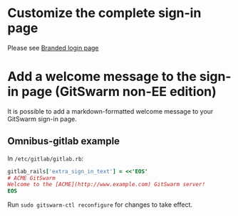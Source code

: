 # Customize the complete sign-in page

Please see [Branded login page](branded_login_page.md)

# Add a welcome message to the sign-in page (GitSwarm non-EE edition)

It is possible to add a markdown-formatted welcome message to your GitSwarm
sign-in page.

## Omnibus-gitlab example

In `/etc/gitlab/gitlab.rb`:

```ruby
gitlab_rails['extra_sign_in_text'] = <<'EOS'
# ACME GitSwarm
Welcome to the [ACME](http://www.example.com) GitSwarm server!
EOS
```

Run `sudo gitswarm-ctl reconfigure` for changes to take effect.
